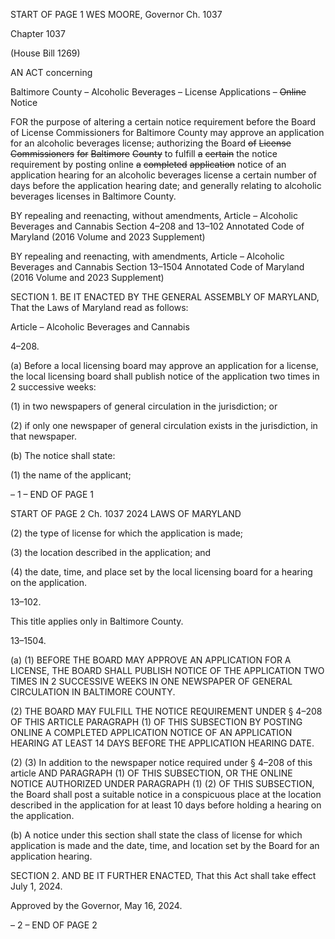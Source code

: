 START OF PAGE 1
WES MOORE, Governor Ch. 1037

Chapter 1037

(House Bill 1269)

AN ACT concerning

Baltimore County – Alcoholic Beverages – License Applications – ~~Online~~ Notice

FOR the purpose of altering a certain notice requirement before the Board of License
Commissioners for Baltimore County may approve an application for an alcoholic
beverages license; authorizing the Board ~~of~~ ~~License~~ ~~Commissioners~~ ~~for~~ ~~Baltimore~~
~~County~~ to fulfill ~~a~~ ~~certain~~ the notice requirement by posting online ~~a~~ ~~completed~~
~~application~~ notice of an application hearing for an alcoholic beverages license a
certain number of days before the application hearing date; and generally relating
to alcoholic beverages licenses in Baltimore County.

BY repealing and reenacting, without amendments,
Article – Alcoholic Beverages and Cannabis
Section 4–208 and 13–102
Annotated Code of Maryland
(2016 Volume and 2023 Supplement)

BY repealing and reenacting, with amendments,
Article – Alcoholic Beverages and Cannabis
Section 13–1504
Annotated Code of Maryland
(2016 Volume and 2023 Supplement)

SECTION 1. BE IT ENACTED BY THE GENERAL ASSEMBLY OF MARYLAND,
That the Laws of Maryland read as follows:

Article – Alcoholic Beverages and Cannabis

4–208.

(a) Before a local licensing board may approve an application for a license, the
local licensing board shall publish notice of the application two times in 2 successive weeks:

(1) in two newspapers of general circulation in the jurisdiction; or

(2) if only one newspaper of general circulation exists in the jurisdiction, in
that newspaper.

(b) The notice shall state:

(1) the name of the applicant;

– 1 –
END OF PAGE 1

START OF PAGE 2
Ch. 1037 2024 LAWS OF MARYLAND

(2) the type of license for which the application is made;

(3) the location described in the application; and

(4) the date, time, and place set by the local licensing board for a hearing
on the application.

13–102.

This title applies only in Baltimore County.

13–1504.

(a) (1) BEFORE THE BOARD MAY APPROVE AN APPLICATION FOR A
LICENSE, THE BOARD SHALL PUBLISH NOTICE OF THE APPLICATION TWO TIMES IN
2 SUCCESSIVE WEEKS IN ONE NEWSPAPER OF GENERAL CIRCULATION IN
BALTIMORE COUNTY.

(2) THE BOARD MAY FULFILL THE NOTICE REQUIREMENT UNDER §
4–208 OF THIS ARTICLE PARAGRAPH (1) OF THIS SUBSECTION BY POSTING ONLINE
A COMPLETED APPLICATION NOTICE OF AN APPLICATION HEARING AT LEAST 14
DAYS BEFORE THE APPLICATION HEARING DATE.

(2) (3) In addition to the newspaper notice required under § 4–208 of
this article AND PARAGRAPH (1) OF THIS SUBSECTION, OR THE ONLINE NOTICE
AUTHORIZED UNDER PARAGRAPH (1) (2) OF THIS SUBSECTION, the Board shall post a
suitable notice in a conspicuous place at the location described in the application for at least
10 days before holding a hearing on the application.

(b) A notice under this section shall state the class of license for which application
is made and the date, time, and location set by the Board for an application hearing.

SECTION 2. AND BE IT FURTHER ENACTED, That this Act shall take effect July
1, 2024.

Approved by the Governor, May 16, 2024.

– 2 –
END OF PAGE 2